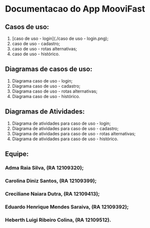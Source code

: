 # Documentacao do App MooviFast

## Casos de uso:
1. [caso de uso - login](./caso de uso - login.png);
2. caso de uso - cadastro;
3. caso de uso - rotas alternativas;
4. caso de uso - histórico.

## Diagramas de casos de uso:
1. Diagrama caso de uso - login;
2. Diagrama caso de uso - cadastro;
3. Diagrama caso de uso - rotas alternativas;
4. Diagrama caso de uso - histórico.

## Diagramas de Atividades:
1. Diagrama de atividades para caso de uso - login;
2. Diagrama de atividades para caso de uso - cadastro;
3. Diagrama de atividades para caso de uso - rotas alternativas;
4. Diagrama de atividades para caso de uso - histórico.

## Equipe:
### Adma Raia Silva, (RA 12109320); 
### Carolina Diniz Santos, (RA 12109399); 
### Creciliane Naiara Dutra, (RA 12109413); 
### Eduardo Henrique Mendes Saraiva, (RA 12109392); 
### Heberth Luigi Ribeiro Colina, (RA 12109512).
